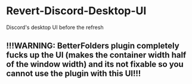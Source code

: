 # Revert-Discord-Desktop-UI
Discord's desktop UI before the refresh

## !!!WARNING: BetterFolders plugin completely fucks up the UI (makes the container width half of the window width) and its not fixable so you cannot use the plugin with this UI!!!
